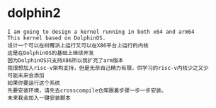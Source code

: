 # dolphin2
    I am going to design a kernel running in both x64 and arm64
    This kernel based on DolphinOS.
    设计一个可以在树莓派上运行又可以在X86平台上运行的内核
    这是在DolphinOS的基础上继续开发
    因为DolphinOS只支持X86所以我扩充了arm版本
    我很想加入risc-v架构支持，但是无奈自己精力有限，供学习的risc-v内核少之又少
    可能未来会添加
    如果你要运行这个系统
    先要安装环境，请先去crosscompile仓库跟着步骤一步一步安装。
    未来我会加入一键安装脚本
